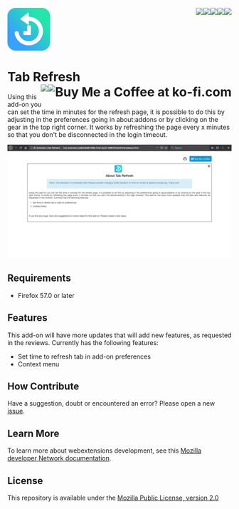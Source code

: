 [<img align="right" src="https://img.shields.io/github/issues/jhonatasrm/tab-refresh.svg">](https://img.shields.io/github/issues/jhonatasrm/tab-refresh.svg)
[<img align="right" src="https://img.shields.io/github/license/jhonatasrm/tab-refresh.svg">](https://img.shields.io/github/license/jhonatasrm/tab-refresh.svg)
[<img align="right" src="https://img.shields.io/github/forks/jhonatasrm/tab-refresh.svg">](https://img.shields.io/github/forks/jhonatasrm/tab-refresh.svg)
[<img align="right" src="https://img.shields.io/github/stars/jhonatasrm/tab-refresh.svg">](https://img.shields.io/github/stars/jhonatasrm/tab-refresh.svg)
[<img align="right" src="https://img.shields.io/github/release/jhonatasrm/tab-refresh.svg">](https://img.shields.io/github/release/jhonatasrm/tab-refresh.svg)


![Tab Refresh](/src/res/icons/icon@2x.png)
# Tab Refresh <a href='https://ko-fi.com/S6S5S3WU' target='_blank'><img align="right" height='36' style='border:0px;height:36px;' src='https://az743702.vo.msecnd.net/cdn/kofi1.png?v=0' border='0' alt='Buy Me a Coffee at ko-fi.com'/></a>[<img align="right" src="https://addons.cdn.mozilla.net/static/img/addons-buttons/AMO-button_2.png">](https://addons.mozilla.org/en-US/firefox/addon/Tab-Refresh/)

Using this add-on you can set the time in minutes for the refresh page, it is possible to do this by adjusting in the preferences going in about:addons or by clicking on the gear in the top right corner. It works by refreshing the page every x minutes so that you don't be disconnected in the login timeout.

![Tab Refresh Screenshot](tab-refresh.gif)

## Requirements
* Firefox 57.0 or later

## Features
This add-on will have more updates that will add new features, as requested in the reviews. Currently has the following features:
* Set time to refresh tab in add-on preferences
* Context menu

## How Contribute
Have a suggestion, doubt or encountered an error? Please open a new [issue](https://github.com/jhonatasrm/tab-refresh/issues).

## Learn More 
To learn more about webextensions development, see this [Mozilla developer Network documentation](https://developer.mozilla.org/en-US/Add-ons/WebExtensions).

## License
This repository is available under the [Mozilla Public License, version 2.0](https://github.com/jhonatasrm/tab-refresh/blob/master/LICENSE)

